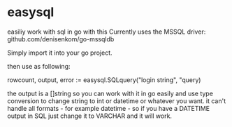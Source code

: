 # easysql
easiliy work with sql in go with this
Currently uses the MSSQL driver: github.com/denisenkom/go-mssqldb

Simply import it into your go project.

then use as following:

rowcount, output, error := easysql.SQLquery("login string", "query)

the output is a []string so you can work with it in go easily and use type conversion to change string to int or datetime or whatever you want.
it can't handle all formats - for example datetime - so if you have a DATETIME output in SQL just change it to VARCHAR and it will work.



